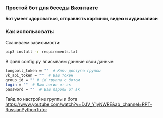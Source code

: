 ### Простой бот для беседы Вконтакте
<b>Бот умеет здороваться, отправлять картинки, видео и аудиозаписи</b>

### Как использовать:

Скачиваем зависимости:
```bash
pip3 install -r requirements.txt
```
В файл config.py вписываем данные свои данные:
```bash
longpoll_token = ""  # Ключ доступа группы
vk_api_token = ""  # Ваш токен
group_id = "" # id группы с ботом
login = ""  # Ваш логин от вк
password = ""  # Ваш пароль от вк
```
Гайд по настройке группы и бота <br>
https://www.youtube.com/watch?v=DJV_Y1yNWRE&ab_channel=RPT-RussianPythonTutor